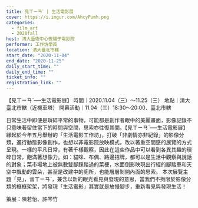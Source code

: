 ```yaml
---
title: 見ㄒㄧㄢˋ | 生活電影展
cover: https://i.imgur.com/AhcyPumh.png
categories: 
  - film_art
  - 2020fall
host: 清大藝術中心夜貓子電影院
performer: 工作坊學員
location: 清大臺北市轄
start_date: "2020-11-04"
end_date: "2020-11-25"
daily_start_time: ""
daily_end_time: ""
ticket_info: ""
registration_link: ""
---
```

【見ㄒㄧㄢˋ──生活電影展】
時間｜2020.11.04（三）～11.25（三）
地點｜清大臺北市轄（近機車塔）
開幕活動｜11.04（三）18:30～20:00．臺北市轄

日常生活中即便是瑣碎平常的事物，可能都是創作者眼中的美麗畫面，影像記錄不只意味著留住當下的時間與空間，思索亦往復其間。【見ㄒㄧㄢˋ──生活電影展】緣起於今年五月舉辦的「生活電影工作坊」，打破「非劇情亦非紀錄」的影像分類，進行動態影像創作，也想以非電影院放映模式，改以著重空間感的展覽的方式呈現。一樣的平凡日常，有著千樣觀察，因此在這些作品中可以看到各異其趣的瑣碎日常，飽滿著想像力。如：貓咪、布偶、路邊招牌，都可以是生活中觀察與說話的對象；菜市場地上被無數雙腳踩踏過的菜梗，水面倒影映現出行經的腳踏車和天空中飄動的雲朵，甚至是改建中的廁所，也能層層剝開內面的思索。
本次展覽主題「見」，音ㄒㄧㄢˋ，兼含以新的眼光看見與發現的意思，當我們不拘限於影像分類的框框架架，將發現「生活電影」其實就是放慢腳步，重新看見與發現生活！


策展：陳若怡、許岑竹